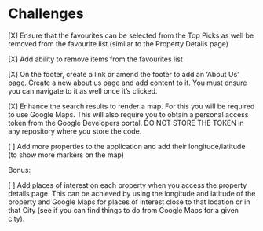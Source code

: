# Challenges

[X] Ensure that the favourites can be selected from the Top Picks as well be removed from the favourite list (similar to the Property Details page)

[X] Add ability to remove items from the favourites list

[X] On the footer, create a link or amend the footer to add an ‘About Us’ page. Create a new about
us page and add content to it. You must ensure you can navigate to it as well once it’s clicked.

[X] Enhance the search results to render a map. For this you will be required to use Google Maps.
This will also require you to obtain a personal access token from the Google Developers portal. DO NOT STORE THE TOKEN in any repository where you store the code.

[ ] Add more properties to the application and add their longitude/latitude (to show more markers on the map)

Bonus:

[ ] Add places of interest on each property when you access the property details page. This can be achieved by using the longitude and latitude of the property and Google Maps for places of interest close to that location or in that City (see if you can find things to do from Google Maps for a given city).
